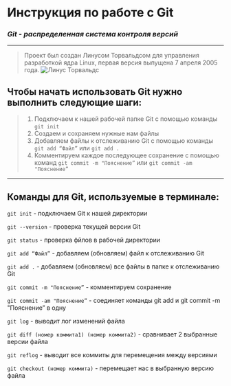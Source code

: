 
# Инструкция по работе с Git

### ***Git - распределенная система контроля версий***

***

 >Проект был создан Линусом Торвальдсом для управления разработкой ядра Linux, первая версия выпущена 7 апреля 2005 года. 
> ![Линус Торвальдс](http://dl4.joxi.net/drive/2022/08/05/0044/2382/2914638/38/440543e712.jpg "Создатель Git")

## Чтобы начать использовать Git нужно выполнить следующие шаги:

>1. Подключаем к нашей рабочей папке Git с помощью команды `git init`
>2. Создаем и сохраняем нужные нам файлы
>3. Добавляем файлы к отслеживанию Git с помощью команды `git add “Файл”` или `git add .`
>4. Комментируем каждое последующее сохранение с помощью команд `git commit -m "Пояснение”` или `git commit -am "Пояснение”`

***

 ## Команды для Git, используемые в терминале:

`git init` - подключаем Git к нашей директории

`git --version` - проверка текущей версии Git

`git status` - проверка фйлов в рабочей директории

`git add “Файл”` - добавляем (обновляем) файл к отслеживанию Git

`git add .`  - добавляем (обновляем) все файлы в папке к отслеживанию Git

`git commit -m "Пояснение”`  - комментируем  сохранение

`git commit -am "Пояснение”`  - соединяет команды git add и git commit -m "Пояснение” в одну

`git log` - выводит лог изменений файла

`git diff (номер коммита1) (номер коммита2)` - сравнивает 2 выбранные версии файла

`git reflog` - выводит все коммиты для перемещения между версиями

`git checkout (номер коммита)` - перемещает нас в выбранную версию файла

